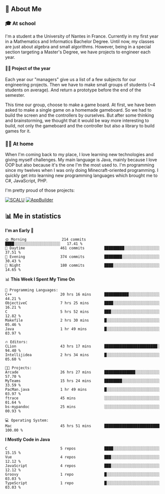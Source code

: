## 👀 About Me

### 🎓 At school

I'm a student a the University of Nantes in France. Currently in my first year in a Mathematics and Informatics Bachelor Degree. Until now, my classes are just about algebra and small algorithms. However, being in a special section targeting a Master's Degree, we have projects to engineer each year. 

#### 🔧🔬 Project of the year

Each year our "managers" give us a list of a few subjects for our engineering projects. Then we have to make small groups of students (~4 students on average). And return a prototype before the end of the semester.

This time our group, choose to make a game board. At first, we have been asked to make a single game on a homemade gameboard. So we had to build the screen and the controllers by ourselves. 
But after some thinking and brainstorming, we thought that it would be way more interesting to build, not only the gameboard and the controller but also a library to build games for it.

### 👨‍💻 At home

When I'm coming back to my place, I love learning new technologies and giving myself challenges. My main language is Java, mainly because I love OOP but also because it's the one I'm the most used to. I'm programming since my twelves when I was only doing Minecraft-oriented programming.  I quickly get into learning new programming languages which brought me to C#, JavaScript, PHP. 

I'm pretty proud of those projects:

[![SCALU](https://github-readme-stats.vercel.app/api/pin?username=renardfute&repo=SCALU)](https://github.com/renardfute/scalu)
[![AppBuilder](https://github-readme-stats.vercel.app/api/pin?username=pulsedev2&repo=AppBuilder)](https://github.com/pulsedev2/AppBuilder)

## 📊 Me in statistics
<!--START_SECTION:waka-->
**I'm an Early 🐤** 

```text
🌞 Morning                214 commits         ████░░░░░░░░░░░░░░░░░░░░░   17.41 % 
🌆 Daytime                461 commits         █████████░░░░░░░░░░░░░░░░   37.51 % 
🌃 Evening                374 commits         ████████░░░░░░░░░░░░░░░░░   30.43 % 
🌙 Night                  180 commits         ████░░░░░░░░░░░░░░░░░░░░░   14.65 % 
```


📊 **This Week I Spent My Time On** 

```text
💬 Programming Languages: 
C++                      20 hrs 16 mins      ███████████░░░░░░░░░░░░░░   44.21 % 
ObjectiveC               7 hrs 25 mins       ████░░░░░░░░░░░░░░░░░░░░░   16.21 % 
C                        5 hrs 52 mins       ███░░░░░░░░░░░░░░░░░░░░░░   12.82 % 
Makefile                 2 hrs 30 mins       █░░░░░░░░░░░░░░░░░░░░░░░░   05.46 % 
Java                     1 hr 49 mins        █░░░░░░░░░░░░░░░░░░░░░░░░   03.97 % 

🔥 Editors: 
CLion                    43 hrs 17 mins      ████████████████████████░   94.40 % 
Intellijidea             2 hrs 34 mins       █░░░░░░░░░░░░░░░░░░░░░░░░   05.60 % 

🐱‍💻 Projects: 
Arcade                   26 hrs 27 mins      ██████████████░░░░░░░░░░░   57.70 % 
MyTeams                  15 hrs 24 mins      ████████░░░░░░░░░░░░░░░░░   33.59 % 
PacMan.java              1 hr 49 mins        █░░░░░░░░░░░░░░░░░░░░░░░░   03.97 % 
ftrace                   45 mins             ░░░░░░░░░░░░░░░░░░░░░░░░░   01.64 % 
bs-mypandoc              25 mins             ░░░░░░░░░░░░░░░░░░░░░░░░░   00.93 % 

💻 Operating System: 
Mac                      45 hrs 51 mins      █████████████████████████   100.00 % 
```

**I Mostly Code in Java** 

```text
C                        5 repos             ████░░░░░░░░░░░░░░░░░░░░░   15.15 % 
Vue                      4 repos             ███░░░░░░░░░░░░░░░░░░░░░░   12.12 % 
JavaScript               4 repos             ███░░░░░░░░░░░░░░░░░░░░░░   12.12 % 
Groovy                   1 repo              █░░░░░░░░░░░░░░░░░░░░░░░░   03.03 % 
TypeScript               1 repo              █░░░░░░░░░░░░░░░░░░░░░░░░   03.03 % 
```




<!--END_SECTION:waka-->
